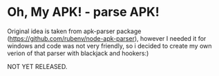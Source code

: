 # Oh, My APK! - parse APK!

Original idea is taken from apk-parser package (https://github.com/rubenv/node-apk-parser), however I needed it for windows and code was not very friendly, so i decided to create my own verion of that parser with blackjack and hookers:) 


NOT YET RELEASED.